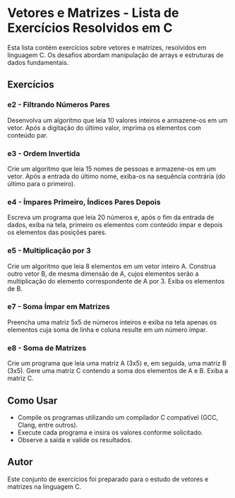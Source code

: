 # Vetores e Matrizes - Lista de Exercícios Resolvidos em C

Esta lista contém exercícios sobre vetores e matrizes, resolvidos em linguagem C. Os desafios abordam manipulação de arrays e estruturas de dados fundamentais.

## Exercícios

### e2 - Filtrando Números Pares
Desenvolva um algoritmo que leia 10 valores inteiros e armazene-os em um vetor. Após a digitação do último valor, imprima os elementos com conteúdo par.

### e3 - Ordem Invertida
Crie um algoritmo que leia 15 nomes de pessoas e armazene-os em um vetor. Após a entrada do último nome, exiba-os na sequência contrária (do último para o primeiro).

### e4 - Ímpares Primeiro, Índices Pares Depois
Escreva um programa que leia 20 números e, após o fim da entrada de dados, exiba na tela, primeiro os elementos com conteúdo ímpar e depois os elementos das posições pares.

### e5 - Multiplicação por 3
Crie um algoritmo que leia 8 elementos em um vetor inteiro A. Construa outro vetor B, de mesma dimensão de A, cujos elementos serão a multiplicação do elemento correspondente de A por 3. Exiba os elementos de B.

### e7 - Soma Ímpar em Matrizes
Preencha uma matriz 5x5 de números inteiros e exiba na tela apenas os elementos cuja soma de linha e coluna resulte em um número ímpar.

### e8 - Soma de Matrizes
Crie um programa que leia uma matriz A (3x5) e, em seguida, uma matriz B (3x5). Gere uma matriz C contendo a soma dos elementos de A e B. Exiba a matriz C.

## Como Usar
- Compile os programas utilizando um compilador C compatível (GCC, Clang, entre outros).
- Execute cada programa e insira os valores conforme solicitado.
- Observe a saída e valide os resultados.

## Autor
Este conjunto de exercícios foi preparado para o estudo de vetores e matrizes na linguagem C.

